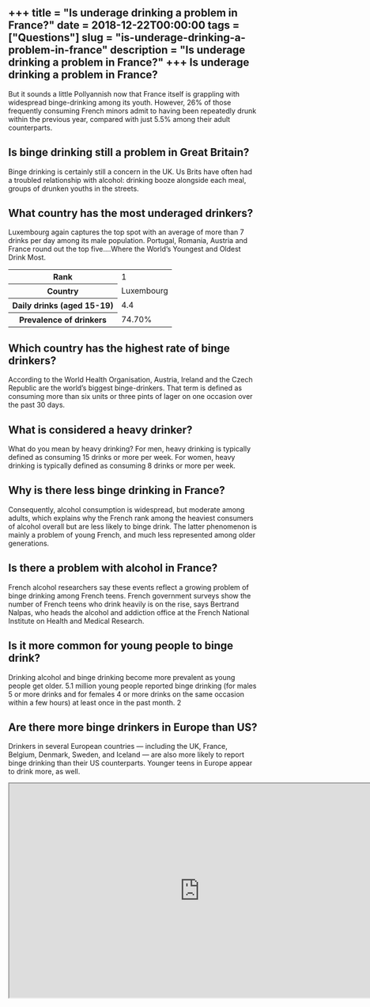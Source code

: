 +++
title = "Is underage drinking a problem in France?"
date = 2018-12-22T00:00:00
tags = ["Questions"]
slug = "is-underage-drinking-a-problem-in-france"
description = "Is underage drinking a problem in France?"
+++
Is underage drinking a problem in France?
-----------------------------------------

But it sounds a little Pollyannish now that France itself is grappling with widespread binge-drinking among its youth. However, 26% of those frequently consuming French minors admit to having been repeatedly drunk within the previous year, compared with just 5.5% among their adult counterparts.

Is binge drinking still a problem in Great Britain?
---------------------------------------------------

Binge drinking is certainly still a concern in the UK. Us Brits have often had a troubled relationship with alcohol: drinking booze alongside each meal, groups of drunken youths in the streets.

What country has the most underaged drinkers?
---------------------------------------------

Luxembourg again captures the top spot with an average of more than 7 drinks per day among its male population. Portugal, Romania, Austria and France round out the top five….Where the World’s Youngest and Oldest Drink Most.

<table><tr><th>Rank</th><td>1</td></tr><tr><th>Country</th><td>Luxembourg</td></tr><tr><th>Daily drinks (aged 15-19)</th><td>4.4</td></tr><tr><th>Prevalence of drinkers</th><td>74.70%</td></tr></table>

Which country has the highest rate of binge drinkers?
-----------------------------------------------------

According to the World Health Organisation, Austria, Ireland and the Czech Republic are the world’s biggest binge-drinkers. That term is defined as consuming more than six units or three pints of lager on one occasion over the past 30 days.

What is considered a heavy drinker?
-----------------------------------

What do you mean by heavy drinking? For men, heavy drinking is typically defined as consuming 15 drinks or more per week. For women, heavy drinking is typically defined as consuming 8 drinks or more per week.

Why is there less binge drinking in France?
-------------------------------------------

Consequently, alcohol consumption is widespread, but moderate among adults, which explains why the French rank among the heaviest consumers of alcohol overall but are less likely to binge drink. The latter phenomenon is mainly a problem of young French, and much less represented among older generations.

Is there a problem with alcohol in France?
------------------------------------------

French alcohol researchers say these events reflect a growing problem of binge drinking among French teens. French government surveys show the number of French teens who drink heavily is on the rise, says Bertrand Nalpas, who heads the alcohol and addiction office at the French National Institute on Health and Medical Research.

Is it more common for young people to binge drink?
--------------------------------------------------

Drinking alcohol and binge drinking become more prevalent as young people get older. 5.1 million young people reported binge drinking (for males 5 or more drinks and for females 4 or more drinks on the same occasion within a few hours) at least once in the past month. 2

Are there more binge drinkers in Europe than US?
------------------------------------------------

Drinkers in several European countries — including the UK, France, Belgium, Denmark, Sweden, and Iceland — are also more likely to report binge drinking than their US counterparts. Younger teens in Europe appear to drink more, as well.

<iframe allow="accelerometer; autoplay; clipboard-write; encrypted-media; gyroscope; picture-in-picture" allowfullscreen="" class="__youtube_prefs__  epyt-is-override  no-lazyload" data-no-lazy="1" data-origheight="433" data-origwidth="770" data-skipgform_ajax_framebjll="" height="433" id="_ytid_40754" loading="lazy" src="https://www.youtube.com/embed/MVH5u2li9HM?enablejsapi=1&autoplay=0&cc_load_policy=0&cc_lang_pref=&iv_load_policy=1&loop=0&modestbranding=0&rel=1&fs=1&playsinline=0&autohide=2&theme=dark&color=red&controls=1&" title="YouTube player" width="770"></iframe>